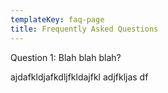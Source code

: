 ```yaml
---
templateKey: faq-page
title: Frequently Asked Questions
---
```


Question 1: Blah blah blah? 

ajdafkldjafkdljfkldajfkl adjfkljas df
